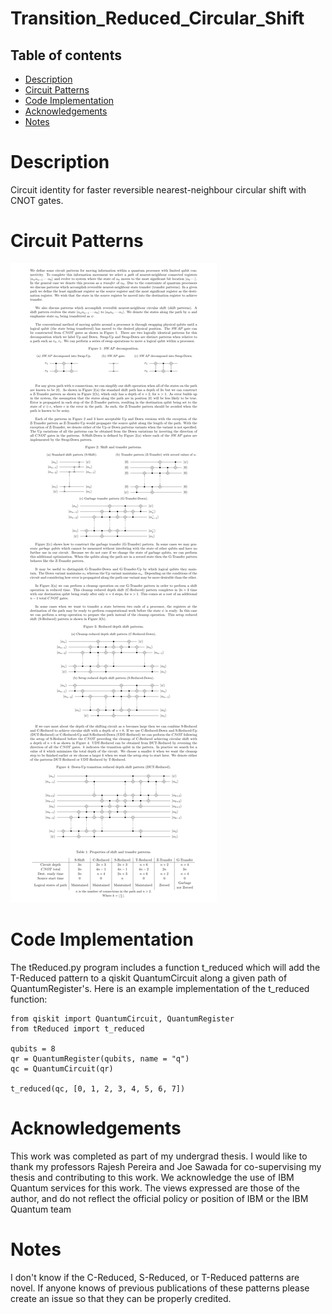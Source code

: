# Transition_Reduced_Circular_Shift

## Table of contents
* [Description](#description)
* [Circuit Patterns](#circuit-patterns)
* [Code Implementation](#code-implementation)
* [Acknowledgements](#acknowledgements)
* [Notes](#notes)

# Description
Circuit identity for faster reversible nearest-neighbour circular shift with CNOT gates.

# Circuit Patterns
![Circuit patterns image](./patterns.png)

# Code Implementation
The tReduced.py program includes a function t_reduced which will add the
T-Reduced pattern to a qiskit QuantumCircuit along a given path of
QuantumRegister's.
Here is an example implementation of the t_reduced function:
```
from qiskit import QuantumCircuit, QuantumRegister
from tReduced import t_reduced

qubits = 8
qr = QuantumRegister(qubits, name = "q")
qc = QuantumCircuit(qr)

t_reduced(qc, [0, 1, 2, 3, 4, 5, 6, 7])
```

# Acknowledgements
This work was completed as part of my undergrad thesis. I would like to thank my
professors Rajesh Pereira and Joe Sawada for co-supervising my thesis and
contributing to this work.
  We acknowledge the use of IBM Quantum services for this work. The views
expressed are those of the author, and do not reflect the official policy or
position of IBM or the IBM Quantum team

# Notes
I don't know if the C-Reduced, S-Reduced, or T-Reduced patterns are novel. If
anyone knows of previous publications of these patterns please create an issue
so that they can be properly credited.
